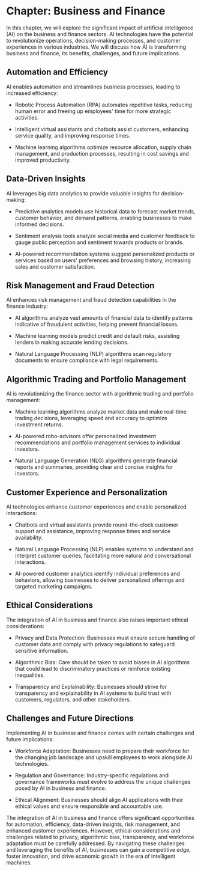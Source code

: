 Chapter: Business and Finance
=============================

In this chapter, we will explore the significant impact of artificial intelligence (AI) on the business and finance sectors. AI technologies have the potential to revolutionize operations, decision-making processes, and customer experiences in various industries. We will discuss how AI is transforming business and finance, its benefits, challenges, and future implications.

Automation and Efficiency
-------------------------

AI enables automation and streamlines business processes, leading to increased efficiency:

* Robotic Process Automation (RPA) automates repetitive tasks, reducing human error and freeing up employees' time for more strategic activities.

* Intelligent virtual assistants and chatbots assist customers, enhancing service quality, and improving response times.

* Machine learning algorithms optimize resource allocation, supply chain management, and production processes, resulting in cost savings and improved productivity.

Data-Driven Insights
--------------------

AI leverages big data analytics to provide valuable insights for decision-making:

* Predictive analytics models use historical data to forecast market trends, customer behavior, and demand patterns, enabling businesses to make informed decisions.

* Sentiment analysis tools analyze social media and customer feedback to gauge public perception and sentiment towards products or brands.

* AI-powered recommendation systems suggest personalized products or services based on users' preferences and browsing history, increasing sales and customer satisfaction.

Risk Management and Fraud Detection
-----------------------------------

AI enhances risk management and fraud detection capabilities in the finance industry:

* AI algorithms analyze vast amounts of financial data to identify patterns indicative of fraudulent activities, helping prevent financial losses.

* Machine learning models predict credit and default risks, assisting lenders in making accurate lending decisions.

* Natural Language Processing (NLP) algorithms scan regulatory documents to ensure compliance with legal requirements.

Algorithmic Trading and Portfolio Management
--------------------------------------------

AI is revolutionizing the finance sector with algorithmic trading and portfolio management:

* Machine learning algorithms analyze market data and make real-time trading decisions, leveraging speed and accuracy to optimize investment returns.

* AI-powered robo-advisors offer personalized investment recommendations and portfolio management services to individual investors.

* Natural Language Generation (NLG) algorithms generate financial reports and summaries, providing clear and concise insights for investors.

Customer Experience and Personalization
---------------------------------------

AI technologies enhance customer experiences and enable personalized interactions:

* Chatbots and virtual assistants provide round-the-clock customer support and assistance, improving response times and service availability.

* Natural Language Processing (NLP) enables systems to understand and interpret customer queries, facilitating more natural and conversational interactions.

* AI-powered customer analytics identify individual preferences and behaviors, allowing businesses to deliver personalized offerings and targeted marketing campaigns.

Ethical Considerations
----------------------

The integration of AI in business and finance also raises important ethical considerations:

* Privacy and Data Protection: Businesses must ensure secure handling of customer data and comply with privacy regulations to safeguard sensitive information.

* Algorithmic Bias: Care should be taken to avoid biases in AI algorithms that could lead to discriminatory practices or reinforce existing inequalities.

* Transparency and Explainability: Businesses should strive for transparency and explainability in AI systems to build trust with customers, regulators, and other stakeholders.

Challenges and Future Directions
--------------------------------

Implementing AI in business and finance comes with certain challenges and future implications:

* Workforce Adaptation: Businesses need to prepare their workforce for the changing job landscape and upskill employees to work alongside AI technologies.

* Regulation and Governance: Industry-specific regulations and governance frameworks must evolve to address the unique challenges posed by AI in business and finance.

* Ethical Alignment: Businesses should align AI applications with their ethical values and ensure responsible and accountable use.

The integration of AI in business and finance offers significant opportunities for automation, efficiency, data-driven insights, risk management, and enhanced customer experiences. However, ethical considerations and challenges related to privacy, algorithmic bias, transparency, and workforce adaptation must be carefully addressed. By navigating these challenges and leveraging the benefits of AI, businesses can gain a competitive edge, foster innovation, and drive economic growth in the era of intelligent machines.
